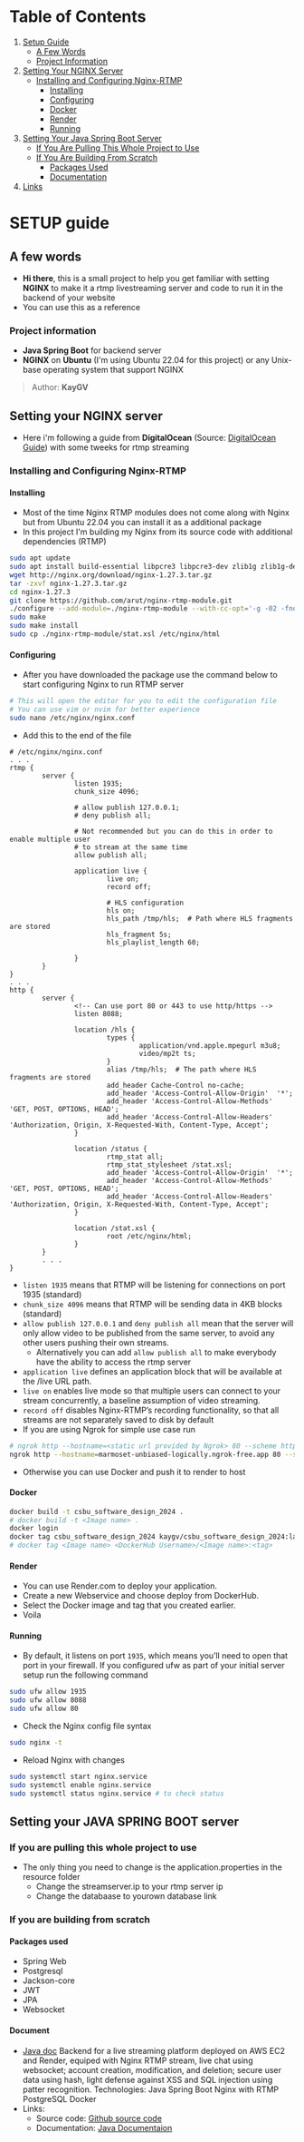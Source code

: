 # Table of Contents
1. [Setup Guide](#setup-guide)
   - [A Few Words](#a-few-words)
   - [Project Information](#project-information)
2. [Setting Your NGINX Server](#setting-your-nginx-server)
   - [Installing and Configuring Nginx-RTMP](#installing-and-configuring-nginx-rtmp)
     - [Installing](#installing)
     - [Configuring](#configuring)
     - [Docker](#docker)
     - [Render](#render)
     - [Running](#running)
3. [Setting Your Java Spring Boot Server](#setting-your-java-spring-boot-server)
   - [If You Are Pulling This Whole Project to Use](#if-you-are-pulling-this-whole-project-to-use)
   - [If You Are Building From Scratch](#if-you-are-building-from-scratch)
     - [Packages Used](#packages-used)
     - [Documentation](#documentation)
4. [Links](#links)
# SETUP guide
## A few words
- **Hi there**, this is a small project to help you get familiar with setting **NGINX** to make it a rtmp livestreaming server and code to run it in the backend of your website
- You can use this as a reference
### Project information
- **Java Spring Boot** for backend server
- **NGINX** on **Ubuntu** (I'm using Ubuntu 22.04 for this project) or any Unix-base operating system that support NGINX 
> Author: **KayGV**

## Setting your NGINX server
- Here i'm following a guide from **DigitalOcean** (Source: [DigitalOcean Guide](https://www.digitalocean.com/community/tutorials/how-to-set-up-a-video-streaming-server-using-nginx-rtmp-on-ubuntu-20-04)) with some tweeks for rtmp streaming
### Installing and Configuring Nginx-RTMP
#### Installing
- Most of the time Nginx RTMP modules does not come along with Nginx but from Ubuntu 22.04 you can install it as a additional package 
- In this project I'm building my Nginx from its source code with additional dependencies (RTMP)

```bash
sudo apt update
sudo apt install build-essential libpcre3 libpcre3-dev zlib1g zlib1g-dev libssl-dev libgeoip-dev libxslt1-dev libgd-dev libperl-dev libaio-dev libxml2-dev libexpat1-dev libmailutils-dev
wget http://nginx.org/download/nginx-1.27.3.tar.gz
tar -zxvf nginx-1.27.3.tar.gz
cd nginx-1.27.3
git clone https://github.com/arut/nginx-rtmp-module.git
./configure --add-module=./nginx-rtmp-module --with-cc-opt='-g -02 -fno-omit-frame-pointer -mno-omit-leaf-frame-pointer -ffile-prefix-map=/build/nginx-D1MnQR/nginx-1.24.0. -flto auto -ffat-lto-objects -fstack-protector-strong -fstack-clash-protection -Wformat -Werror-format-security -fcf-protection -fdebug-prefix-map-/build/nginx-DlMnQR/ngin x-1.24.0=/usr/src/nginx-1.24.0-2ubuntu7.1 -fPIC -Wdate-time -D_FORTIFY_SOURCE=3' --with-ld-opt='-Wl,-Bsymbolic-functions -flto-auto -ffat-lto-objects -Wl,-z, rel ro -Wl,-z, now -fPIC' --prefix=/usr/share/nginx --conf-path=/etc/nginx/nginx.conf --http-log-path=/var/log/nginx/access.log --error-log-path-stderr --lock-path=/var/lock/nginx.lock --pid-path=/run/nginx.pid --modules-path=/usr/lib/nginx/modules --http-client-body-temp-path=/var/lib/nginx/body --http-fastcgi-temp-path=/var/lib/nginx/fastcgi --http-proxy-temp-path=/var/lib/nginx/proxy --http-scgi-temp-path=/var/lib/nginx/scgi --http-uwsgi-temp-path=/var/lib/nginx/uwsgi --with-compat --with-debug--with-pcre-jit --with-http_ssl_module --with-http_stub_status_module --with-http_realip_module --with-http_auth_request_module --with-http_v2_module --with-http_dav_module --with-http_slice_module --with-threads --with-http_addition_module --with-http_flv_module --with-http_gunzip_module --with-http_gzip_static_module --with-http_mp4_module --with-http_random_index_module --with-http_secure_link_module --with-http_sub_module --with-mail_ssl_module --with-stream_ssl_module --with-stream_ssl_preread_module --with-stream_realip_module --with-http_geoip_module=dynamic --with-http_image_filter_module=dynamic --with-http_perl_module=dynamic --with-http_xslt_module-dynamic --with-mail-dynamic --with-stream-dynamic --with-stream_geoip_module-dynamic --prefix=/etc/nginx
sudo make
sudo make install
sudo cp ./nginx-rtmp-module/stat.xsl /etc/nginx/html
```
#### Configuring
- After you have downloaded the package use the command below to start configuring Nginx to run RTMP server 
```bash
# This will open the editor for you to edit the configuration file
# You can use vim or nvim for better experience
sudo nano /etc/nginx/nginx.conf
```
- Add this to the end of the file
```apacheconf 
# /etc/nginx/nginx.conf
. . .
rtmp {
        server {
                listen 1935;
                chunk_size 4096;

                # allow publish 127.0.0.1;
                # deny publish all;

                # Not recommended but you can do this in order to enable multiple user 
                # to stream at the same time
                allow publish all;

                application live {
                        live on;
                        record off;

                        # HLS configuration
                        hls on;
                        hls_path /tmp/hls;  # Path where HLS fragments are stored
                        hls_fragment 5s;
                        hls_playlist_length 60;

                }
        }
}
. . .
http {
        server {
                <!-- Can use port 80 or 443 to use http/https -->
                listen 8088;

                location /hls {
                        types {
                                application/vnd.apple.mpegurl m3u8;
                                video/mp2t ts;
                        }
                        alias /tmp/hls;  # The path where HLS fragments are stored
                        add_header Cache-Control no-cache;
                        add_header 'Access-Control-Allow-Origin'  '*';
                        add_header 'Access-Control-Allow-Methods' 'GET, POST, OPTIONS, HEAD';
                        add_header 'Access-Control-Allow-Headers' 'Authorization, Origin, X-Requested-With, Content-Type, Accept';
                }
                
                location /status {
                        rtmp_stat all;
                        rtmp_stat_stylesheet /stat.xsl;
                        add_header 'Access-Control-Allow-Origin'  '*';
                        add_header 'Access-Control-Allow-Methods' 'GET, POST, OPTIONS, HEAD';
                        add_header 'Access-Control-Allow-Headers' 'Authorization, Origin, X-Requested-With, Content-Type, Accept';
                }

                location /stat.xsl {
                        root /etc/nginx/html;
                }
        }
        . . .
}
```
- `listen 1935` means that RTMP will be listening for connections on port 1935 (standard)
- `chunk_size 4096` means that RTMP will be sending data in 4KB blocks (standard)
- `allow publish 127.0.0.1` and `deny publish all` mean that the server will only allow video to be published from the same server, to avoid any other users pushing their own streams.
    - Alternatively you can add `allow publish all` to make everybody have the ability to access the rtmp server
- `application live` defines an application block that will be available at the /live URL path.
- `live on` enables live mode so that multiple users can connect to your stream concurrently, a baseline assumption of video streaming.
- `record off` disables Nginx-RTMP’s recording functionality, so that all streams are not separately saved to disk by default
- If you are using Ngrok for simple use case run 
```bash
# ngrok http --hostname=<static url provided by Ngrok> 80 --scheme http
ngrok http --hostname=marmoset-unbiased-logically.ngrok-free.app 80 --scheme http,https
```
- Otherwise you can use Docker and push it to render to host
#### Docker
```bash
docker build -t csbu_software_design_2024 .
# docker build -t <Image name> .
docker login
docker tag csbu_software_design_2024 kaygv/csbu_software_design_2024:latest 
# docker tag <Image name> <DockerHub Username>/<Image name>:<tag> 
```
#### Render
- You can use Render.com to deploy your application.
- Create a new Webservice and choose deploy from DockerHub.
- Select the Docker image and tag that you created earlier.
- Voila
#### Running
- By default, it listens on port `1935`, which means you’ll need to open that port in your firewall. If you configured ufw as part of your initial server setup run the following command
```bash
sudo ufw allow 1935
sudo ufw allow 8088
sudo ufw allow 80
```
- Check the Nginx config file syntax
```bash
sudo nginx -t
```
- Reload Nginx with changes
```bash
sudo systemctl start nginx.service
sudo systemctl enable nginx.service
sudo systemctl status nginx.service # to check status
```

## Setting your JAVA SPRING BOOT server
### If you are pulling this whole project to use
- The only thing you need to change is the application.properties in the resource folder
    - Change the streamserver.ip to your rtmp server ip
    - Change the databaase to yourown database link
    
### If you are building from scratch
#### Packages used
- Spring Web
- Postgresql
- Jackson-core
- JWT
- JPA
- Websocket
#### Document
- [Java doc](https://kaygv25.github.io/CSBU-Software-Design-Back-End-Doc/)
Backend for a live streaming platform deployed on AWS EC2 and Render, equiped with Nginx RTMP stream, live chat using websocket; account creation, modification, and deletion; secure user data using hash, light defense against XSS and SQL injection using patter recognition.
Technologies:
Java Spring Boot
Nginx with RTMP
PostgreSQL
Docker
- Links:
  - Source code: [Github source code](https://github.com/KayGV25/UIT_BCU_SoftwareDesign)
  - Documentation: [Java Documentaion](https://kaygv25.github.io/CSBU-Software-Design-Back-End-Doc/)